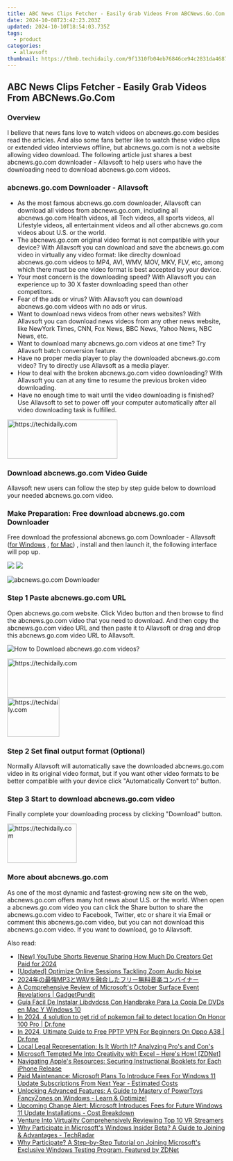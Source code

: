 ```yaml
---
title: ABC News Clips Fetcher - Easily Grab Videos From ABCNews.Go.Com
date: 2024-10-08T23:42:23.203Z
updated: 2024-10-10T18:54:03.735Z
tags:
  - product
categories:
  - allavsoft
thumbnail: https://thmb.techidaily.com/9f1310fb04eb76846ce94c2831da468762b7226e2e1efaca7ef8fd8dc861a7cc.jpg
---
```


## ABC News Clips Fetcher - Easily Grab Videos From ABCNews.Go.Com

### Overview

I believe that news fans love to watch videos on abcnews.go.com besides read the articles. And also some fans better like to watch these video clips or extended video interviews offline, but abcnews.go.com is not a website allowing video download. The following article just shares a best abcnews.go.com downloader - Allavsoft to help users who have the downloading need to download abcnews.go.com videos.

### abcnews.go.com Downloader - Allavsoft

* As the most famous abcnews.go.com downloader, Allavsoft can download all videos from abcnews.go.com, including all abcnews.go.com Health videos, all Tech videos, all sports videos, all Lifestyle videos, all entertainment videos and all other abcnews.go.com videos about U.S. or the world.
* The abcnews.go.com original video format is not compatible with your device? With Allavsoft you can download and save the abcnews.go.com video in virtually any video format: like direclty download abcnews.go.com videos to MP4, AVI, WMV, MOV, MKV, FLV, etc, among which there must be one video format is best accepted by your device.
* Your most concern is the downloading speed? With Allavsoft you can experience up to 30 X faster downloading speed than other competitors.
* Fear of the ads or virus? With Allavsoft you can download abcnews.go.com videos with no ads or virus.
* Want to download news videos from other news websites? With Allavsoft you can download news videos from any other news website, like NewYork Times, CNN, Fox News, BBC News, Yahoo News, NBC News, etc.
* Want to download many abcnews.go.com videos at one time? Try Allavsoft batch conversion feature.
* Have no proper media player to play the downloaded abcnews.go.com video? Try to directly use Allavsoft as a media player.
* How to deal with the broken abcnews.go.com video downloading? With Allavsoft you can at any time to resume the previous broken video downloading.
* Have no enough time to wait until the video downloading is finished? Use Allavsoft to set to power off your computer automatically after all video downloading task is fulfilled.

<!-- affiliate ads begin -->
<a href="https://25home.pxf.io/c/5597632/2148641/16836" target="_top" id="2148641">
  <img src="//a.impactradius-go.com/display-ad/16836-2148641" border="0" alt="https://techidaily.com" width="254" height="90"/>
</a>
<img height="0" width="0" src="https://25home.pxf.io/i/5597632/2148641/16836" style="position:absolute;visibility:hidden;" border="0" />
<!-- affiliate ads end -->

### Download abcnews.go.com Video Guide

Allavsoft new users can follow the step by step guide below to download your needed abcnews.go.com video.

### Make Preparation: Free download abcnews.go.com Downloader

Free download the professional abcnews.go.com Downloader - Allavsoft ([for Windows](https://tools.techidaily.com/allavsoft/products/) , [for Mac](https://tools.techidaily.com/allavsoft/products/)) , install and then launch it, the following interface will pop up.

[![](https://www.allavsoft.com/how-to/../images/how-to/free-download-win.jpg)](https://tools.techidaily.com/allavsoft/products/) [![](https://www.allavsoft.com/how-to/../images/how-to/free-download-mac.jpg)](https://tools.techidaily.com/allavsoft/products/)

![abcnews.go.com Downloader](https://www.allavsoft.com/how-to/../images/allavsoft/screen-shot-600.jpg)

### Step 1 Paste abcnews.go.com URL

Open abcnews.go.com website. Click Video button and then browse to find the abcnews.go.com video that you need to download. And then copy the abcnews.go.com video URL and then paste it to Allavsoft or drag and drop this abcnews.go.com video URL to Allavsoft.

![How to Download abcnews.go.com videos?](https://www.allavsoft.com/how-to/../images/how-to/download-rtmp-video/download-rtmp-video.jpg)

<!-- affiliate ads begin -->
<a href="https://appsumo.8odi.net/c/5597632/2037355/7443" target="_top" id="2037355">
  <img src="//a.impactradius-go.com/display-ad/7443-2037355" border="0" alt="https://techidaily.com" width="728" height="90"/>
</a>
<img height="0" width="0" src="https://appsumo.8odi.net/i/5597632/2037355/7443" style="position:absolute;visibility:hidden;" border="0" />
<!-- affiliate ads end -->

<!-- affiliate ads begin -->
<a href="https://aligracehair.sjv.io/c/5597632/2135362/19272" target="_top" id="2135362">
  <img src="//a.impactradius-go.com/display-ad/19272-2135362" border="0" alt="https://techidaily.com" width="120" height="90"/>
</a>
<img height="0" width="0" src="https://aligracehair.sjv.io/i/5597632/2135362/19272" style="position:absolute;visibility:hidden;" border="0" />
<!-- affiliate ads end -->

### Step 2 Set final output format (Optional)

Normally Allavsoft will automatically save the downloaded abcnews.go.com video in its original video format, but if you want other video formats to be better compatible with your device click "Automatically Convert to" button.

### Step 3 Start to download abcnews.go.com video

Finally complete your downloading process by clicking "Download" button.

<!-- affiliate ads begin -->
<a href="https://aligracehair.sjv.io/c/5597632/2135396/19272" target="_top" id="2135396">
  <img src="//a.impactradius-go.com/display-ad/19272-2135396" border="0" alt="https://techidaily.com" width="160" height="90"/>
</a>
<img height="0" width="0" src="https://aligracehair.sjv.io/i/5597632/2135396/19272" style="position:absolute;visibility:hidden;" border="0" />
<!-- affiliate ads end -->

### More about abcnews.go.com

As one of the most dynamic and fastest-growing new site on the web, abcnews.go.com offers many hot news about U.S. or the world. When open a abcnews.go.com video you can click the Share button to share the abcnews.go.com video to Facebook, Twitter, etc or share it via Email or comment this abcnews.go.com video, but you can not download this abcnews.go.com video. If you want to download, go to Allavsoft.

<ins class="adsbygoogle"
     style="display:block"
     data-ad-format="autorelaxed"
     data-ad-client="ca-pub-7571918770474297"
     data-ad-slot="1223367746"></ins>

<ins class="adsbygoogle"
     style="display:block"
     data-ad-client="ca-pub-7571918770474297"
     data-ad-slot="8358498916"
     data-ad-format="auto"
     data-full-width-responsive="true"></ins>

<span class="atpl-alsoreadstyle">Also read:</span>
<div><ul>
<li><a href="https://youtube-webster.techidaily.com/outube-shorts-revenue-sharing-how-much-do-creators-get-paid-for-2024/"><u>[New] YouTube Shorts Revenue Sharing How Much Do Creators Get Paid for 2024</u></a></li>
<li><a href="https://extra-approaches.techidaily.com/updated-optimize-online-sessions-tackling-zoom-audio-noise/"><u>[Updated] Optimize Online Sessions Tackling Zoom Audio Noise</u></a></li>
<li><a href="https://blog-min.techidaily.com/2024mp3wav/"><u>2024年の最強MP3とWAVを融合したフリー無料音楽コンバイナー</u></a></li>
<li><a href="https://win-fantastic.techidaily.com/a-comprehensive-review-of-microsofts-october-surface-event-revelations-gadgetpundit/"><u>A Comprehensive Review of Microsoft's October Surface Event Revelations | GadgetPundit</u></a></li>
<li><a href="https://some-approaches.techidaily.com/guia-facil-de-instalar-libdvdcss-con-handbrake-para-la-copia-de-dvds-en-mac-y-windows-10/"><u>Guía Fácil De Instalar Libdvdcss Con Handbrake Para La Copia De DVDs en Mac Y Windows 10</u></a></li>
<li><a href="https://pokemon-go-android.techidaily.com/in-2024-4-solution-to-get-rid-of-pokemon-fail-to-detect-location-on-honor-100-pro-drfone-by-drfone-virtual-android/"><u>In 2024, 4 solution to get rid of pokemon fail to detect location On Honor 100 Pro | Dr.fone</u></a></li>
<li><a href="https://phone-solutions.techidaily.com/in-2024-ultimate-guide-to-free-pptp-vpn-for-beginners-on-oppo-a38-drfone-by-drfone-virtual-android/"><u>In 2024, Ultimate Guide to Free PPTP VPN For Beginners On Oppo A38 | Dr.fone</u></a></li>
<li><a href="https://tech-hub.techidaily.com/local-legal-representation-is-it-worth-it-analyzing-pros-and-cons/"><u>Local Legal Representation: Is It Worth It? Analyzing Pro's and Con's</u></a></li>
<li><a href="https://win-fantastic.techidaily.com/microsoft-tempted-me-into-creativity-with-excel-heres-how-zdnet/"><u>Microsoft Tempted Me Into Creativity with Excel – Here's How! [ZDNet]</u></a></li>
<li><a href="https://techtrends.techidaily.com/navigating-apples-resources-securing-instructional-booklets-for-each-iphone-release/"><u>Navigating Apple's Resources: Securing Instructional Booklets for Each iPhone Release</u></a></li>
<li><a href="https://win-fantastic.techidaily.com/paid-maintenance-microsoft-plans-to-introduce-fees-for-windows-11-update-subscriptions-from-next-year-estimated-costs/"><u>Paid Maintenance: Microsoft Plans To Introduce Fees For Windows 11 Update Subscriptions From Next Year - Estimated Costs</u></a></li>
<li><a href="https://win-fantastic.techidaily.com/unlocking-advanced-features-a-guide-to-mastery-of-powertoys-fancyzones-on-windows-learn-and-optimize/"><u>Unlocking Advanced Features: A Guide to Mastery of PowerToys FancyZones on Windows - Learn & Optimize!</u></a></li>
<li><a href="https://win-fantastic.techidaily.com/upcoming-change-alert-microsoft-introduces-fees-for-future-windows-11-update-installations-cost-breakdown/"><u>Upcoming Change Alert: Microsoft Introduces Fees for Future Windows 11 Update Installations - Cost Breakdown</u></a></li>
<li><a href="https://extra-information.techidaily.com/venture-into-virtuality-comprehensively-reviewing-top-10-vr-streamers/"><u>Venture Into Virtuality Comprehensively Reviewing Top 10 VR Streamers</u></a></li>
<li><a href="https://win-fantastic.techidaily.com/why-participate-in-microsofts-windows-insider-beta-a-guide-to-joining-and-advantages-techradar/"><u>Why Participate in Microsoft's Windows Insider Beta? A Guide to Joining & Advantages - TechRadar</u></a></li>
<li><a href="https://win-fantastic.techidaily.com/why-participate-a-step-by-step-tutorial-on-joining-microsofts-exclusive-windows-testing-program-featured-by-zdnet/"><u>Why Participate? A Step-by-Step Tutorial on Joining Microsoft's Exclusive Windows Testing Program, Featured by ZDNet</u></a></li>
</ul></div>

